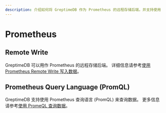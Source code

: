 ```yaml
---
description: 介绍如何将 GreptimeDB 作为 Prometheus 的远程存储后端，并支持使用 Prometheus 查询语言 (PromQL) 查询数据。
---
```


# Prometheus

## Remote Write

GreptimeDB 可以用作 Prometheus 的远程存储后端。
详细信息请参考[使用 Prometheus Remote Write 写入数据](/user-guide/ingest-data/for-observerbility/prometheus.md)。

## Prometheus Query Language (PromQL)

GreptimeDB 支持使用 Prometheus 查询语言 (PromQL) 来查询数据。
更多信息请参考[使用 PromeQL 查询数据](/user-guide/query-data/promql.md)。
